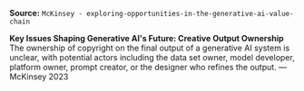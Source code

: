 **Source:** `McKinsey - exploring-opportunities-in-the-generative-ai-value-chain`

**Key Issues Shaping Generative AI's Future: Creative Output Ownership**
The ownership of copyright on the final output of a generative AI system is unclear, with potential actors including the data set owner, model developer, platform owner, prompt creator, or the designer who refines the output. — McKinsey 2023
